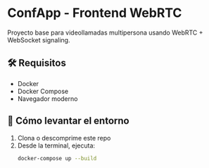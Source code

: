 # ConfApp - Frontend WebRTC

Proyecto base para videollamadas multipersona usando WebRTC + WebSocket signaling.

## 🛠️ Requisitos

- Docker
- Docker Compose
- Navegador moderno

## 🔧 Cómo levantar el entorno

1. Clona o descomprime este repo
2. Desde la terminal, ejecuta:
   ```bash
   docker-compose up --build